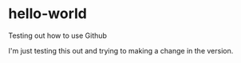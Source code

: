 # hello-world
Testing out how to use Github

I'm just testing this out and trying to making a change in the version.
